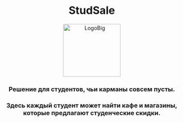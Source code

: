 <h1 align=center>StudSale</h1> 
<div align="center"><img width="152" height="140" alt="LogoBig" src="https://github.com/user-attachments/assets/d422ed64-26f5-49a7-aa5c-57b3d9ae5892" /></div>

<h3 align="center">Решение для студентов, чьи карманы совсем пусты.</h3>
<h3 align="center">Здесь каждый студент может найти кафе и магазины, которые предлагают студенческие скидки.</h3>



